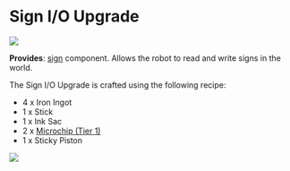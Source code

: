 # Sign I/O Upgrade

![](https://ocdoc.cil.li/_media/items:sign_upgrade.png)

**Provides**: [sign](/component/sign) component. Allows the robot to
read and write signs in the world.

The Sign I/O Upgrade is crafted using the following recipe:

- 4 x Iron Ingot
- 1 x Stick
- 1 x Ink Sac
- 2 x [Microchip (Tier 1)](/item/materials)
- 1 x Sticky Piston

![](https://ocdoc.cil.li/_media/recipes:items:signio.png)